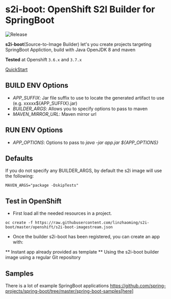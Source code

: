 # s2i-boot: OpenShift S2I Builder for SpringBoot

![Release](https://travis-ci.org/linzhaoming/s2i-boot.svg?branch=master)

**s2i-boot**(Source-to-Image Builder) let's you create projects targeting SpringBoot Appliction, build with  Java OpenJDK 8 and maven

**Tested** at Openshift `3.6.x` and `3.7.x`

[QuickStart](docs/QuickStart.md) 

## BUILD ENV Options

* *APP_SUFFIX*: Jar file suffix to use to locate the generated artifact to use (e.g. xxxxx${APP_SUFFIX}.jar)
* *BUILDER_ARGS*: Allows you to specify options to pass to maven
* *MAVEN_MIRROR_URL*: Maven mirror url

## RUN ENV Options

* *APP_OPTIONS*: Options to pass to *java -jar app.jar ${APP_OPTIONS}*


## Defaults
If you do not specify any BUILDER_ARGS, by default the s2i image will use the following:

```
MAVEN_ARGS="package -DskipTests"
```

## Test in OpenShift

* First load all the needed resources in a project.

```
oc create -f https://raw.githubusercontent.com/linzhaoming/s2i-boot/master/openshift/s2i-boot-imagestream.json
```

* Once the builder s2i-boot has been registered, you can create an app with:

** Instant app already provided as template
** Using the s2i-boot builder image using a regular Git repository

## Samples
There is a lot of example SpringBoot applications https://github.com/spring-projects/spring-boot/tree/master/spring-boot-samples[here]
